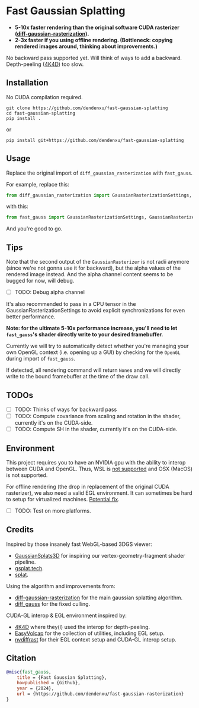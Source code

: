 # Fast Gaussian Splatting

- **5-10x faster rendering than the original software CUDA rasterizer ([diff-gaussian-rasterization](https://github.com/graphdeco-inria/diff-gaussian-rasterization)).**
- **2-3x faster if you using offline rendering. (Bottleneck: copying rendered images around, thinking about improvements.)**

No backward pass supported yet. 
Will think of ways to add a backward. 
Depth-peeling ([4K4D](https://zju3dv.github.io/4k4d)) too slow.

## Installation

No CUDA compilation required.

```shell
git clone https://github.com/dendenxu/fast-gaussian-splatting
cd fast-gaussian-splatting
pip install .
```

or

```shell
pip install git+https://github.com/dendenxu/fast-gaussian-splatting
```

## Usage

Replace the original import of `diff_gaussian_rasterization` with `fast_gauss`.

For example, replace this:

```python
from diff_gaussian_rasterization import GaussianRasterizationSettings, GaussianRasterizer
```

with this:

```python
from fast_gauss import GaussianRasterizationSettings, GaussianRasterizer
```

And you're good to go.

## Tips

Note that the second output of the `GaussianRasterizer` is not radii anymore (since we're not gonna use it for backward), but the alpha values of the rendered image instead.
And the alpha channel content seems to be bugged for now, will debug.

- [ ] TODO: Debug alpha channel

It's also recommended to pass in a CPU tensor in the GaussianRasterizationSettings to avoid explicit synchronizations for even better performance.

**Note: for the ultimate 5-10x performance increase, you'll need to let `fast_gauss`'s shader directly write to your desired framebuffer.**

Currently we will try to automatically detect whether you're managing your own OpenGL context (i.e. opening up a GUI) by checking for the `OpenGL` during import of `fast_gauss`.

If detected, all rendering command will return `None`s and we will directly write to the bound framebuffer at the time of the draw call.

## TODOs

- [ ] TODO: Thinks of ways for backward pass
- [ ] TODO: Compute covariance from scaling and rotation in the shader, currently it's on the CUDA-side.
- [ ] TODO: Compute SH in the shader, currently it's on the CUDA-side.

## Environment

This project requires you to have an NVIDIA gpu with the ability to interop between CUDA and OpenGL.
Thus, WSL is [not supported](https://docs.nvidia.com/cuda/wsl-user-guide/index.html#features-not-yet-supported) and OSX (MacOS) is not supported.

For offline rendering (the drop in replacement of the original CUDA rasterizer), we also need a valid EGL environment.
It can sometimes be hard to setup for virtualized machines. [Potential fix](https://github.com/zju3dv/4K4D/issues/27#issuecomment-2026747401).

- [ ] TODO: Test on more platforms.

## Credits

Inspired by those insanely fast WebGL-based 3DGS viewer:

- [GaussianSplats3D](https://github.com/mkkellogg/GaussianSplats3D) for inspiring our vertex-geometry-fragment shader pipeline.
- [gsplat.tech](https://gsplat.tech/).
- [splat](https://github.com/antimatter15/splat).

Using the algorithm and improvements from:

- [diff-gaussian-rasterization](https://github.com/graphdeco-inria/diff-gaussian-rasterization) for the main gaussian splatting algorithm.
- [diff_gauss](https://github.com/dendenxu/diff-gaussian-rasterization) for the fixed culling.

CUDA-GL interop & EGL environment inspired by:

- [4K4D](https://zju3dv.github.io/4k4d) where they(I) used the interop for depth-peeling.
- [EasyVolcap](https://github.com/zju3dv/EasyVolcap) for the collection of utilities, including EGL setup.
- [nvdiffrast](https://nvlabs.github.io/nvdiffrast) for their EGL context setup and CUDA-GL interop setup.

## Citation

```bibtex
@misc{fast_gauss,  
    title = {Fast Gaussian Splatting},
    howpublished = {Github},  
    year = {2024},
    url = {https://github.com/dendenxu/fast-gaussian-rasterization}
}
```